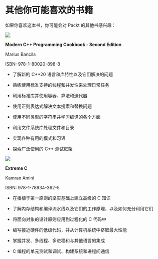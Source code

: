 # 其他你可能喜欢的书籍

如果你喜欢这本书，你可能会对 Packt 的其他书感兴趣：

![](https://www.packtpub.com/product/modern-c-programming-cookbook-second-edition/9781800208988)

**Modern C++ Programming Cookbook - Second Edition**

Marius Bancila

ISBN: 978-1-80020-898-8

+   了解新的 C++20 语言和库特性以及它们解决的问题

+   熟练使用标准支持的线程和并发性来处理日常任务

+   利用标准库并使用容器、算法和迭代器

+   使用正则表达式解决文本搜索和替换问题

+   使用不同类型的字符串并学习编译的各个方面

+   利用文件系统库处理文件和目录

+   实现各种有用的模式和习语

+   探索广泛使用的 C++ 测试框架

![](https://www.packtpub.com/free-ebook/extreme-c/9781789343625)

**Extreme C**

Kamran Amini

ISBN: 978-1-78934-362-5

+   在根植于第一原则的坚实基础上建立高级的 C 知识

+   了解内存结构和编译流水线以及它们的工作原理，以及如何充分利用它们

+   将面向对象的设计原则应用到过程化的 C 代码中

+   编写接近硬件的低级代码，并从计算机系统中挤取最大性能

+   掌握并发、多线程、多进程和与其他语言的集成

+   C 编程的单元测试和调试、构建系统和进程间通信
